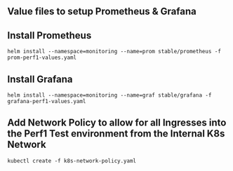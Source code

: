 ## Value files to setup Prometheus & Grafana


## Install Prometheus

`helm install --namespace=monitoring --name=prom stable/prometheus -f prom-perf1-values.yaml`

## Install Grafana

`helm install --namespace=monitoring --name=graf stable/grafana -f grafana-perf1-values.yaml`

## Add Network Policy to allow for all Ingresses into the Perf1 Test environment from the Internal K8s Network

`kubectl create -f k8s-network-policy.yaml` 
